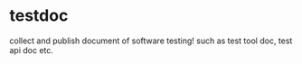 testdoc
=======

collect and publish document of software testing! such as test tool doc, test api doc etc.
